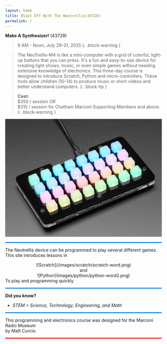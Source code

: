 ```yaml
---
layout: home
title: Blast Off With The Neotrellis(43728)
permalink: /
---
```


**Make A Synthesizer!** (43728)

> 9 AM - Noon, July 29-31, 2025 
{: .block-warning }

> The NeoTrellis-M4 is like a mini-computer with a grid of colorful, light-up buttons that you can press. It's a fun and easy-to-use device for creating light shows, music, or even simple games without needing extensive knowledge of electronics. This three-day course is designed to introduce Scratch, Python and micro-controllers. These tools allow children (10-14) to produce music or short videos and better understand computers.
{: .block-tip }

> **Cost:**  
> \$350 / session *OR*  
> \$315 / session for Chatham Marconi Supporting Members and above.  
{: .block-warning }

![neotrellis](/images/parts/neotrellis.jpg)  

<hr style="background-color: rgb(5, 133, 237); height: 3px;">

The Neotrellis device can be programmed to play several different games.    
This site introduces lessons in  
<center>![Scratch](/images/scratch/scratch-word.png) <br> and <br> ![Python](images/python/python-word2.png)</center>
To play and programming quickly  

<hr style="background-color: rgb(5, 133, 237); height: 3px;">

**Did you know?**
- *STEM = Science, Technology, Engineering, and Math*

<hr style="background-color: rgb(5, 133, 237); height: 3px;">

This programming and electronics course was designed for the Marconi Radio Museum  
by Matt Curcio.

<hr style="background-color: rgb(237, 24, 5); height: 3px;">
